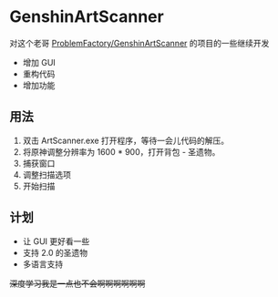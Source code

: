 # GenshinArtScanner

对这个老哥
[ProblemFactory/GenshinArtScanner](https://github.com/ProblemFactory/GenshinArtScanner)
的项目的一些继续开发

- 增加 GUI
- 重构代码
- 增加功能


## 用法

1. 双击 ArtScanner.exe 打开程序，等待一会儿代码的解压。
2. 将原神调整分辨率为 1600 * 900，打开背包 - 圣遗物。
3. 捕获窗口
4. 调整扫描选项
5. 开始扫描


## 计划

- 让 GUI 更好看一些
- 支持 2.0 的圣遗物
- 多语言支持

~~深度学习我是一点也不会啊啊啊啊啊啊~~

